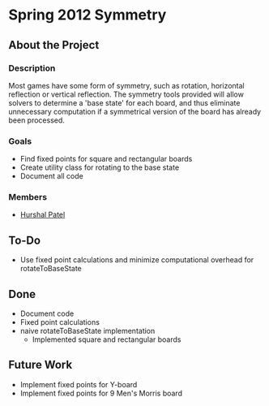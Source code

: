 Spring 2012 Symmetry
====================

About the Project
-----------------

### Description

Most games have some form of symmetry, such as rotation, horizontal reflection or vertical reflection. The symmetry tools provided will allow solvers to determine a 'base state' for each board, and thus eliminate unnecessary computation if a symmetrical version of the board has already been processed.

### Goals

-   Find fixed points for square and rectangular boards
-   Create utility class for rotating to the base state
-   Document all code

### Members

-   [Hurshal Patel](User:Choochootrain "wikilink")

To-Do
-----

-   Use fixed point calculations and minimize computational overhead for rotateToBaseState

Done
----

-   Document code
-   Fixed point calculations
-   naive rotateToBaseState implementation
    -   Implemented square and rectangular boards

Future Work
-----------

-   Implement fixed points for Y-board
-   Implement fixed points for 9 Men's Morris board

